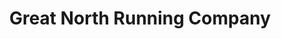 ---
title: "Great North Running Company"
url: /alanson/great-north-running-company/
shop: sports
---
